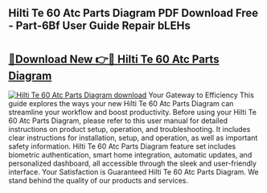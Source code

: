 ## Hilti Te 60 Atc Parts Diagram PDF Download Free - Part-6Bf User Guide Repair bLEHs

# <h2><a href="http://dfqn39.blite.top/?on=Hilti+Te+60+Atc+Parts+Diagram">🔗Download New 👉🔴 Hilti Te 60 Atc Parts Diagram</a></h2>

[![Hilti Te 60 Atc Parts Diagram download](https://i.imgur.com/lujVjoI.png)](http://dfqn39.blite.top/?on=Hilti+Te+60+Atc+Parts+Diagram)
Your Gateway to Efficiency This guide explores the ways your new Hilti Te 60 Atc Parts Diagram can streamline your workflow and boost productivity. Before using your Hilti Te 60 Atc Parts Diagram, please refer to this user manual for detailed instructions on product setup, operation, and troubleshooting. It includes clear instructions for installation, setup, and operation, as well as important safety information. Hilti Te 60 Atc Parts Diagram feature set includes biometric authentication, smart home integration, automatic updates, and personalized dashboard, all accessible through the sleek and user-friendly interface. Your Satisfaction is Guaranteed Hilti Te 60 Atc Parts Diagram. We stand behind the quality of our products and services.
